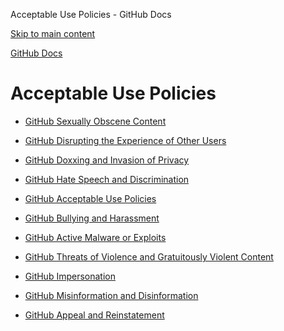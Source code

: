 Acceptable Use Policies - GitHub Docs

[Skip to main content](#main-content)

[](/en)[GitHub Docs](/en)

Acceptable Use Policies
==========

* [GitHub Sexually Obscene Content](/en/site-policy/acceptable-use-policies/github-sexually-obscene-content)

* [GitHub Disrupting the Experience of Other Users](/en/site-policy/acceptable-use-policies/github-disrupting-the-experience-of-other-users)

* [GitHub Doxxing and Invasion of Privacy](/en/site-policy/acceptable-use-policies/github-doxxing-and-invasion-of-privacy)

* [GitHub Hate Speech and Discrimination](/en/site-policy/acceptable-use-policies/github-hate-speech-and-discrimination)

* [GitHub Acceptable Use Policies](/en/site-policy/acceptable-use-policies/github-acceptable-use-policies)

* [GitHub Bullying and Harassment](/en/site-policy/acceptable-use-policies/github-bullying-and-harassment)

* [GitHub Active Malware or Exploits](/en/site-policy/acceptable-use-policies/github-active-malware-or-exploits)

* [GitHub Threats of Violence and Gratuitously Violent Content](/en/site-policy/acceptable-use-policies/github-threats-of-violence-and-gratuitously-violent-content)

* [GitHub Impersonation](/en/site-policy/acceptable-use-policies/github-impersonation)

* [GitHub Misinformation and Disinformation](/en/site-policy/acceptable-use-policies/github-misinformation-and-disinformation)

* [GitHub Appeal and Reinstatement](/en/site-policy/acceptable-use-policies/github-appeal-and-reinstatement)
